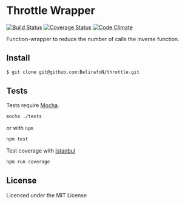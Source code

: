 # Throttle Wrapper

[![Build Status](https://travis-ci.org/BelirafoN/throttle.svg?branch=master)](https://travis-ci.org/BelirafoN/throttle)
[![Coverage Status](https://coveralls.io/repos/BelirafoN/throttle/badge.svg)](https://coveralls.io/r/BelirafoN/throttle)
[![Code Climate](https://codeclimate.com/github/BelirafoN/throttle/badges/gpa.svg)](https://codeclimate.com/github/BelirafoN/throttle)

Function-wrapper to reduce the number of calls the inverse function.

## Install 

```bash
$ git clone git@github.com:BelirafoN/throttle.git
```

## Tests 

Tests require [Mocha](https://mochajs.org/). 

```bash 
mocha ./tests
``` 

or with `npm` 

```bash
npm test 
```

Test coverage with [Istanbul](https://gotwarlost.github.io/istanbul/) 

```bash
npm run coverage
```

## License 

Licensed under the MIT License